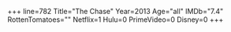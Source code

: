 +++
line=782
Title="The Chase"
Year=2013
Age="all"
IMDb="7.4"
RottenTomatoes=""
Netflix=1
Hulu=0
PrimeVideo=0
Disney=0
+++


